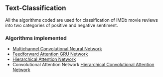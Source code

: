 ## Text-Classification
All the algorithms coded are used for classification of IMDb movie reviews into two categories of positive and negative sentiment. 

### Algorithms implemented
* [Multichannel Convolutional Neural Network](https://github.com/gaurav104/TextClassification/blob/master/Reading%20Material/Convolutional%20Neural%20Networks%20for%20Sentence%20Classification.pdf)
* [Feedforward Attention GRU Network](https://github.com/gaurav104/TextClassification/blob/master/Reading%20Material/Feed-Forward%20Networks%20%20With%20Attention%20Can%20Solve%20Some%20Long-Term%20%20Memory%20%20Problems.pdf)
* [Hierarchical Attention Network](https://github.com/gaurav104/TextClassification/blob/master/Reading%20Material/Hierarchical%20Attention%20Networks%20for%20Document%20Classification.pdf)
* Convolutional Attention Network
[Hierarchical Convolutional Attention Network](https://github.com/gaurav104/TextClassification/blob/master/Reading%20Material/Hierarchical%20Convolutional%20Attention%20Networks%20for%20Text%20Classification.pdf)

